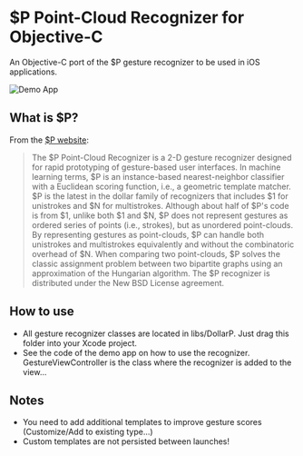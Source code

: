 # $P Point-Cloud Recognizer for Objective-C

An Objective-C port of the $P gesture recognizer to be used in iOS applications.

![Demo App](http://fe9lix.github.com/DollarP_ObjC/images/dollarp-objc-demo-app.png)

## What is $P?
From the [$P website](http://depts.washington.edu/aimgroup/proj/dollar/pdollar.html):

> The $P Point-Cloud Recognizer is a 2-D gesture recognizer designed for rapid prototyping of gesture-based user interfaces. In machine learning terms, $P is an instance-based nearest-neighbor classifier with a Euclidean scoring function, i.e., a geometric template matcher. $P is the latest in the dollar family of recognizers that includes $1 for unistrokes and $N for multistrokes. Although about half of $P's code is from $1, unlike both $1 and $N, $P does not represent gestures as ordered series of points (i.e., strokes), but as unordered point-clouds. By representing gestures as point-clouds, $P can handle both unistrokes and multistrokes equivalently and without the combinatoric overhead of $N. When comparing two point-clouds, $P solves the classic assignment problem between two bipartite graphs using an approximation of the Hungarian algorithm. The $P recognizer is distributed under the New BSD License agreement.

## How to use
* All gesture recognizer classes are located in libs/DollarP. Just drag this folder into your Xcode project.
* See the code of the demo app on how to use the recognizer. GestureViewController is the class where the recognizer is added to the view...

## Notes
* You need to add additional templates to improve gesture scores (Customize/Add to existing type...)
* Custom templates are not persisted between launches!